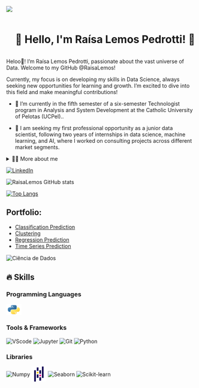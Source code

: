 ![](https://komarev.com/ghpvc/?username=RaisaLemos&color=9745F5)


<!--título-->
<div id="user-content-toc">
  <ul align="center">
    <summary><h1 style="display: inline-block">👋 Hello, I'm Raísa Lemos Pedrotti! 👋</h1></summary>
</div>

<!-- Presentation -->
<p>
  Heloo👋! I’m Raísa Lemos Pedrotti, passionate about the vast universe of Data. Welcome to my GitHub @RaisaLemos!

 Currently, my focus is on developing my skills in Data Science, always seeking new opportunities for learning and growth. I’m excited to dive into this field and make meaningful contributions!

  - 🌱 I’m currently in the fifth semester of a six-semester Technologist program in Analysis and System Development at the Catholic University of Pelotas (UCPel)..

  - 🔭 I am seeking my first professional opportunity as a junior data scientist, following two years of internships in data science, machine learning, and AI, where I worked on consulting projects across different market segments.
</p>

<!-- Dropdown -->
<details>
  
  <summary>👨‍💻 More about me</summary>

  - I am 33 years old and currently live in the city of Pelotas, in the state of Rio Grande do Sul, Brazil. I have basic English and intermediate Spanish, as well as experience with Python, SQL, Data Analysis, Data Visualization, and Machine Learning. I am an agronomist engineer, graduated in 2019, and hold a master's degree in Sciences, completed in 2022. This journey has helped me develop important skills such as creativity, effective communication, marketing, analytical ability, community management, and mastery of social media, which are essential for innovating and making an impact in the agricultural sector.

⚡ I enjoy reading, whether it's a good book, academic articles, or biographies and autobiographies, as well as watching movies and playing board and card games! I believe that our personal interests contribute to a more refined perception of things and to problem-solving. \o/
</details>

<!-- Links -->
[![LinkedIn](https://img.shields.io/badge/LinkedIn-0077B5?style=for-the-badge&logo=linkedin&logoColor=white)](https://www.linkedin.com/in/rlpedrotti/)


<!-- GithubStats -->
![RaisaLemos GitHub stats](https://github-readme-stats.vercel.app/api?username=RaisaLemos&show_icons=true&theme=gotham)

[![Top Langs](https://github-readme-stats-git-masterrstaa-rickstaa.vercel.app/api/top-langs/?username=RaisaLemos&show_icons=true&theme=gotham)](https://github.com/anuraghazra/github-readme-stats)


<!-- Portfolio -->
## Portfolio:
- [Classification Prediction](https://github.com/RaisaLemos/Classification_Prediction.git)
- [Clustering](https://github.com/RaisaLemos/clustering.git)
- [Regression Prediction](https://github.com/RaisaLemos/Regression_prediction.git)
- [Time Series Prediction](https://github.com/RaisaLemos/Time_Series_Prediction.git)

<!-- GIF -->
<p align="left">
  <img align="center" src="https://hermes.dio.me/articles/cover/eb2aa5b1-88c6-43a0-b2b7-8f1f00964d0d.jpg" alt="Ciência de Dados" />
</p>

## 🔥 Skills
<!-- Skills: Programming Languages -->
  <div style="flex-basis: 48%;">
    <h3>Programming Languages</h3>
    <img align="center" alt="Python" height="30" width="40" src="https://raw.githubusercontent.com/devicons/devicon/master/icons/python/python-original.svg">
  </div>
  
  <!-- Skills: Tools & Frameworks -->
  <div style="flex-basis: 48%;">
<div style="flex-basis: 48%;">
  <h3>Tools & Frameworks</h3>
  <img align="center" alt="VScode" height="30" width="40" src="https://cdn.jsdelivr.net/gh/devicons/devicon/icons/vscode/vscode-original.svg">
  <img align="center" alt="Jupyter" height="30" width="40" src="https://cdn.jsdelivr.net/gh/devicons/devicon/icons/jupyter/jupyter-original.svg">
  <img align="center" alt="Git" height="30" width="40" src="https://cdn.jsdelivr.net/gh/devicons/devicon/icons/git/git-original.svg">
  <img align="center" alt="Python" height="30" width="40" src="https://cdn.jsdelivr.net/gh/devicons/devicon/icons/python/python-original.svg">
</div>

  </div>
  
  <!-- Skills: Libraries -->
  <div style="flex-basis: 48%;">
    <h3>Libraries</h3>
    <img align="center" alt="Numpy" height="30" width="40" src="https://cdn.jsdelivr.net/gh/devicons/devicon/icons/numpy/numpy-original.svg">
    <img align="center" alt="Pandas" src="https://raw.githubusercontent.com/devicons/devicon/2ae2a900d2f041da66e950e4d48052658d850630/icons/pandas/pandas-original.svg" alt="pandas" width="40" height="40"/>
    <img align="center" alt="Seaborn" src="https://seaborn.pydata.org/_images/logo-mark-lightbg.svg" alt="seaborn" width="40" height="40"/>
    <img align="center" alt="Scikit-learn" src="https://upload.wikimedia.org/wikipedia/commons/0/05/Scikit_learn_logo_small.svg" alt="scikit_learn" width="40" height="40"/>
  </div>

